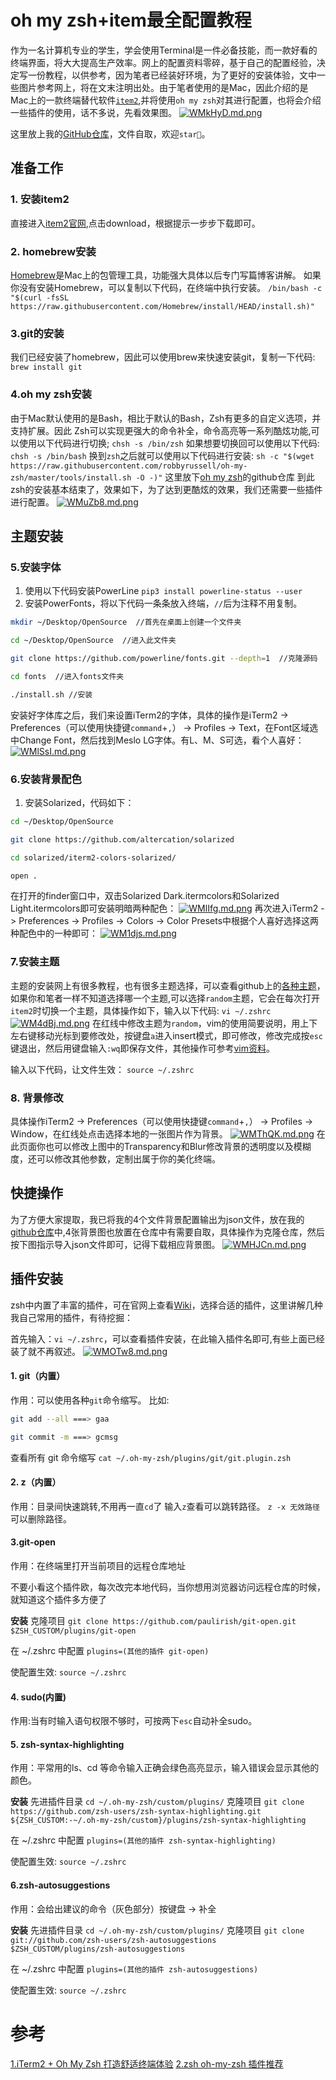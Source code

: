 # oh my zsh+item最全配置教程
作为一名计算机专业的学生，学会使用Terminal是一件必备技能，而一款好看的终端界面，将大大提高生产效率。网上的配置资料零碎，基于自己的配置经验，决定写一份教程，以供参考，因为笔者已经装好环境，为了更好的安装体验，文中一些图片参考网上，将在文末注明出处。由于笔者使用的是Mac，因此介绍的是Mac上的一款终端替代软件[`item2`](https://iterm2.com/),并将使用`oh my zsh`对其进行配置，也将会介绍一些插件的使用，话不多说，先看效果图。
[![WMkHyD.md.png](https://z3.ax1x.com/2021/07/16/WMkHyD.md.png)](https://imgtu.com/i/WMkHyD)

这里放上我的[GitHub仓库](https://github.com/command-z-z/oh-my-zsh-item2)，文件自取，欢迎`star🌟`。

## 准备工作
### 1. 安装item2
直接进入[item2官网](https://iterm2.com/),点击download，根据提示一步步下载即可。

### 2. homebrew安装
[Homebrew](https://brew.sh/)是Mac上的包管理工具，功能强大具体以后专门写篇博客讲解。
如果你没有安装Homebrew，可以复制以下代码，在终端中执行安装。
`/bin/bash -c "$(curl -fsSL https://raw.githubusercontent.com/Homebrew/install/HEAD/install.sh)"
`

### 3.git的安装
我们已经安装了homebrew，因此可以使用brew来快速安装git，复制一下代码:
`brew install git`

### 4.oh my zsh安装
由于Mac默认使用的是Bash，相比于默认的Bash，Zsh有更多的自定义选项，并支持扩展。因此 Zsh可以实现更强大的命令补全，命令高亮等一系列酷炫功能,可以使用以下代码进行切换;
`chsh -s /bin/zsh`
如果想要切换回可以使用以下代码:
`chsh -s /bin/bash`
换到`zsh`之后就可以使用以下代码进行安装:
`sh -c "$(wget https://raw.githubusercontent.com/robbyrussell/oh-my-zsh/master/tools/install.sh -O -)"`
这里放下[oh my zsh](https://github.com/ohmyzsh/ohmyzsh)的github仓库
到此zsh的安装基本结束了，效果如下，为了达到更酷炫的效果，我们还需要一些插件进行配置。
[![WMuZb8.md.png](https://z3.ax1x.com/2021/07/16/WMuZb8.md.png)](https://imgtu.com/i/WMuZb8)

## 主题安装
### 5.安装字体
1. 使用以下代码安装PowerLine
`pip3 install powerline-status --user`
2. 安装PowerFonts，将以下代码一条条放入终端，`//`后为注释不用复制。
```sh
mkdir ~/Desktop/OpenSource  //首先在桌面上创建一个文件夹

cd ~/Desktop/OpenSource  //进入此文件夹

git clone https://github.com/powerline/fonts.git --depth=1  //克隆源码

cd fonts  //进入fonts文件夹

./install.sh //安装
```
安装好字体库之后，我们来设置iTerm2的字体，具体的操作是iTerm2 -> Preferences（可以使用快捷键`command`+`,`） -> Profiles -> Text，在Font区域选中Change Font，然后找到Meslo LG字体。有L、M、S可选，看个人喜好：
[![WMlSsI.md.png](https://z3.ax1x.com/2021/07/16/WMlSsI.md.png)](https://imgtu.com/i/WMlSsI)
### 6.安装背景配色
1. 安装Solarized，代码如下：
```sh
cd ~/Desktop/OpenSource

git clone https://github.com/altercation/solarized

cd solarized/iterm2-colors-solarized/

open .
```
在打开的finder窗口中，双击Solarized Dark.itermcolors和Solarized Light.itermcolors即可安装明暗两种配色：
[![WMlIfg.md.png](https://z3.ax1x.com/2021/07/16/WMlIfg.md.png)](https://imgtu.com/i/WMlIfg)
再次进入iTerm2 -> Preferences -> Profiles -> Colors -> Color Presets中根据个人喜好选择这两种配色中的一种即可：
[![WM1djs.md.png](https://z3.ax1x.com/2021/07/16/WM1djs.md.png)](https://imgtu.com/i/WM1djs)
### 7.安装主题
主题的安装网上有很多教程，也有很多主题选择，可以查看github上的[各种主题](https://github.com/ohmyzsh/ohmyzsh/wiki/Themes)，如果你和笔者一样不知道选择哪一个主题,可以选择`random`主题，它会在每次打开`item2`时切换一个主题，具体操作如下，输入以下代码:
`vi ~/.zshrc`
[![WM4dBj.md.png](https://z3.ax1x.com/2021/07/16/WM4dBj.md.png)](https://imgtu.com/i/WM4dBj)
在红线中修改主题为`random`，vim的使用简要说明，用上下左右键移动光标到要修改处，按键盘`a`进入insert模式，即可修改，修改完成按`esc`键退出，然后用键盘输入`:wq`即保存文件，其他操作可参考[vim资料](https://command-z-z.github.io/2020/10/08/Terminal-%E6%93%8D%E4%BD%9C%E6%8C%87%E4%BB%A4%E9%9B%86%E5%90%88/)。

输入以下代码，让文件生效：
`source ~/.zshrc`

### 8. 背景修改
具体操作iTerm2 -> Preferences（可以使用快捷键`command`+`,`） -> Profiles -> Window，在红线处点击选择本地的一张图片作为背景。
[![WMThQK.md.png](https://z3.ax1x.com/2021/07/16/WMThQK.md.png)](https://imgtu.com/i/WMThQK)
在此页面你也可以修改上图中的Transparency和Blur修改背景的透明度以及模糊度，还可以修改其他参数，定制出属于你的美化终端。

## 快捷操作
为了方便大家提取，我已将我的4个文件背景配置输出为json文件，放在我的[github仓库](https://github.com/command-z-z/oh-my-zsh-item2)中,4张背景图也放置在仓库中有需要自取，具体操作为克隆仓库，然后按下图指示导入json文件即可，记得下载相应背景图。
[![WMHJCn.md.png](https://z3.ax1x.com/2021/07/16/WMHJCn.md.png)](https://imgtu.com/i/WMHJCn)

## 插件安装
zsh中内置了丰富的插件，可在官网上查看[Wiki](https://github.com/ohmyzsh/ohmyzsh/wiki/Plugins)，选择合适的插件，这里讲解几种我自己常用的插件，有待挖掘：

首先输入：`vi ~/.zshrc`，可以查看插件安装，在此输入插件名即可,有些上面已经装了就不再叙述。
[![WMOTw8.md.png](https://z3.ax1x.com/2021/07/16/WMOTw8.md.png)](https://imgtu.com/i/WMOTw8)

#### 1. git（内置）

作用：可以使用各种`git`命令缩写。
比如:
```bash
git add --all ===> gaa

git commit -m ===> gcmsg
```
查看所有 git 命令缩写
`cat ~/.oh-my-zsh/plugins/git/git.plugin.zsh`

#### 2. z（内置）

作用：目录间快速跳转,不用再一直`cd`了
输入`z`查看可以跳转路径。
`z -x 无效路径`可以删除路径。

#### 3.git-open
作用：在终端里打开当前项目的远程仓库地址

不要小看这个插件欧，每次改完本地代码，当你想用浏览器访问远程仓库的时候，就知道这个插件多方便了

**安装**
克隆项目
`git clone https://github.com/paulirish/git-open.git $ZSH_CUSTOM/plugins/git-open`

在 ~/.zshrc 中配置
`plugins=(其他的插件 git-open)`

使配置生效:
`source ~/.zshrc`

#### 4. sudo(内置)
作用:当有时输入语句权限不够时，可按两下`esc`自动补全sudo。

#### 5. zsh-syntax-highlighting
作用：平常用的ls、cd 等命令输入正确会绿色高亮显示，输入错误会显示其他的颜色。

**安装**
先进插件目录
`cd ~/.oh-my-zsh/custom/plugins/`
克隆项目
`git clone https://github.com/zsh-users/zsh-syntax-highlighting.git ${ZSH_CUSTOM:-~/.oh-my-zsh/custom}/plugins/zsh-syntax-highlighting`

在 ~/.zshrc 中配置
`plugins=(其他的插件 zsh-syntax-highlighting)`

使配置生效:
`source ~/.zshrc`

#### 6.zsh-autosuggestions
作用：会给出建议的命令（灰色部分）按键盘 → 补全

**安装**
先进插件目录
`cd ~/.oh-my-zsh/custom/plugins/`
克隆项目
`git clone git://github.com/zsh-users/zsh-autosuggestions $ZSH_CUSTOM/plugins/zsh-autosuggestions`

在 ~/.zshrc 中配置
`plugins=(其他的插件 zsh-autosuggestions)`

使配置生效:
`source ~/.zshrc`



# 参考
[1.iTerm2 + Oh My Zsh 打造舒适终端体验](https://www.jianshu.com/p/9c3439cc3bdb)
[2.zsh oh-my-zsh 插件推荐](https://hufangyun.com/2017/zsh-plugin/)